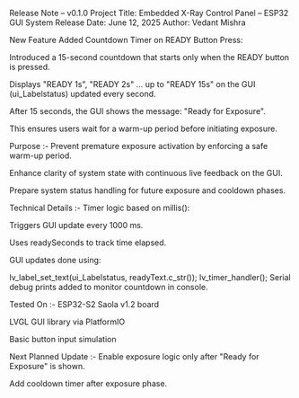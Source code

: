 Release Note – v0.1.0
Project Title: Embedded X-Ray Control Panel – ESP32 GUI System
Release Date: June 12, 2025
Author: Vedant Mishra

New Feature Added
Countdown Timer on READY Button Press:

Introduced a 15-second countdown that starts only when the READY button is pressed.

Displays "READY 1s", "READY 2s" … up to "READY 15s" on the GUI (ui_Labelstatus) updated every second.

After 15 seconds, the GUI shows the message: "Ready for Exposure".

This ensures users wait for a warm-up period before initiating exposure.

Purpose :-
Prevent premature exposure activation by enforcing a safe warm-up period.

Enhance clarity of system state with continuous live feedback on the GUI.

Prepare system status handling for future exposure and cooldown phases.

Technical Details :-
Timer logic based on millis():

Triggers GUI update every 1000 ms.

Uses readySeconds to track time elapsed.

GUI updates done using:


lv_label_set_text(ui_Labelstatus, readyText.c_str());
lv_timer_handler();
Serial debug prints added to monitor countdown in console.

Tested On :-
ESP32-S2 Saola v1.2 board

LVGL GUI library via PlatformIO

Basic button input simulation

Next Planned Update :-
Enable exposure logic only after "Ready for Exposure" is shown.

Add cooldown timer after exposure phase.

